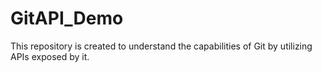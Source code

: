 # GitAPI_Demo
This repository is created to understand the capabilities of Git by utilizing APIs exposed by it.
